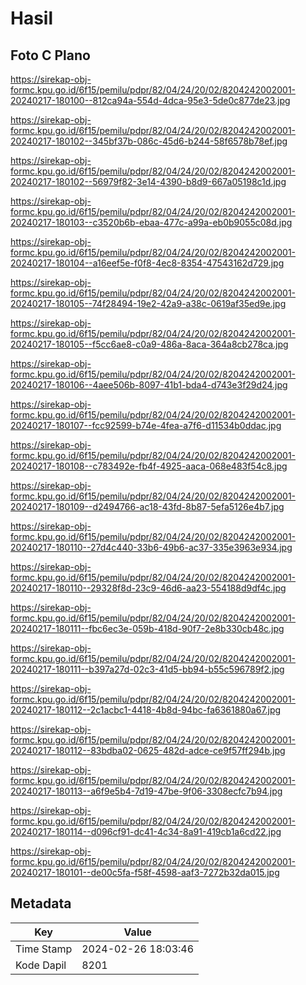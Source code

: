 # Hasil

## Foto C Plano

https://sirekap-obj-formc.kpu.go.id/6f15/pemilu/pdpr/82/04/24/20/02/8204242002001-20240217-180100--812ca94a-554d-4dca-95e3-5de0c877de23.jpg

https://sirekap-obj-formc.kpu.go.id/6f15/pemilu/pdpr/82/04/24/20/02/8204242002001-20240217-180102--345bf37b-086c-45d6-b244-58f6578b78ef.jpg

https://sirekap-obj-formc.kpu.go.id/6f15/pemilu/pdpr/82/04/24/20/02/8204242002001-20240217-180102--56979f82-3e14-4390-b8d9-667a05198c1d.jpg

https://sirekap-obj-formc.kpu.go.id/6f15/pemilu/pdpr/82/04/24/20/02/8204242002001-20240217-180103--c3520b6b-ebaa-477c-a99a-eb0b9055c08d.jpg

https://sirekap-obj-formc.kpu.go.id/6f15/pemilu/pdpr/82/04/24/20/02/8204242002001-20240217-180104--a16eef5e-f0f8-4ec8-8354-47543162d729.jpg

https://sirekap-obj-formc.kpu.go.id/6f15/pemilu/pdpr/82/04/24/20/02/8204242002001-20240217-180105--74f28494-19e2-42a9-a38c-0619af35ed9e.jpg

https://sirekap-obj-formc.kpu.go.id/6f15/pemilu/pdpr/82/04/24/20/02/8204242002001-20240217-180105--f5cc6ae8-c0a9-486a-8aca-364a8cb278ca.jpg

https://sirekap-obj-formc.kpu.go.id/6f15/pemilu/pdpr/82/04/24/20/02/8204242002001-20240217-180106--4aee506b-8097-41b1-bda4-d743e3f29d24.jpg

https://sirekap-obj-formc.kpu.go.id/6f15/pemilu/pdpr/82/04/24/20/02/8204242002001-20240217-180107--fcc92599-b74e-4fea-a7f6-d11534b0ddac.jpg

https://sirekap-obj-formc.kpu.go.id/6f15/pemilu/pdpr/82/04/24/20/02/8204242002001-20240217-180108--c783492e-fb4f-4925-aaca-068e483f54c8.jpg

https://sirekap-obj-formc.kpu.go.id/6f15/pemilu/pdpr/82/04/24/20/02/8204242002001-20240217-180109--d2494766-ac18-43fd-8b87-5efa5126e4b7.jpg

https://sirekap-obj-formc.kpu.go.id/6f15/pemilu/pdpr/82/04/24/20/02/8204242002001-20240217-180110--27d4c440-33b6-49b6-ac37-335e3963e934.jpg

https://sirekap-obj-formc.kpu.go.id/6f15/pemilu/pdpr/82/04/24/20/02/8204242002001-20240217-180110--29328f8d-23c9-46d6-aa23-554188d9df4c.jpg

https://sirekap-obj-formc.kpu.go.id/6f15/pemilu/pdpr/82/04/24/20/02/8204242002001-20240217-180111--fbc6ec3e-059b-418d-90f7-2e8b330cb48c.jpg

https://sirekap-obj-formc.kpu.go.id/6f15/pemilu/pdpr/82/04/24/20/02/8204242002001-20240217-180111--b397a27d-02c3-41d5-bb94-b55c596789f2.jpg

https://sirekap-obj-formc.kpu.go.id/6f15/pemilu/pdpr/82/04/24/20/02/8204242002001-20240217-180112--2c1acbc1-4418-4b8d-94bc-fa6361880a67.jpg

https://sirekap-obj-formc.kpu.go.id/6f15/pemilu/pdpr/82/04/24/20/02/8204242002001-20240217-180112--83bdba02-0625-482d-adce-ce9f57ff294b.jpg

https://sirekap-obj-formc.kpu.go.id/6f15/pemilu/pdpr/82/04/24/20/02/8204242002001-20240217-180113--a6f9e5b4-7d19-47be-9f06-3308ecfc7b94.jpg

https://sirekap-obj-formc.kpu.go.id/6f15/pemilu/pdpr/82/04/24/20/02/8204242002001-20240217-180114--d096cf91-dc41-4c34-8a91-419cb1a6cd22.jpg

https://sirekap-obj-formc.kpu.go.id/6f15/pemilu/pdpr/82/04/24/20/02/8204242002001-20240217-180101--de00c5fa-f58f-4598-aaf3-7272b32da015.jpg


## Metadata

| Key        | Value               |
| ---------- | ------------------- |
| Time Stamp | 2024-02-26 18:03:46 |
| Kode Dapil | 8201                |



